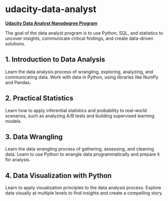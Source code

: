 # udacity-data-analyst
[**Udacity Data Analyst Nanodegree Program**](https://www.udacity.com/course/data-analyst-nanodegree--nd002)

The goal of the data analyst program is to use Python, SQL, and statistics to uncover insights, communicate critical findings, and create data-driven solutions. 

## 1. Introduction to Data Analysis
Learn the data analysis process of wrangling, exploring, analyzing, and communicating data. Work with data in Python, using libraries like NumPy and Pandas.

## 2. Practical Statistics
Learn how to apply inferential statistics and probability to real-world scenarios, such as analyzing A/B tests and building supervised learning models.

## 3. Data Wrangling
Learn the data wrangling process of gathering, assessing, and cleaning data. Learn to use Python to wrangle data programmatically and prepare it for analysis.

## 4. Data Visualization with Python
Learn to apply visualization principles to the data analysis process. Explore data visually at multiple levels to find insights and create a compelling story.
